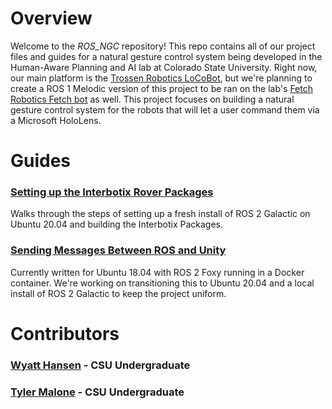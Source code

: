 # Overview
Welcome to the *ROS_NGC* repository! This repo contains all of our project files and guides for a natural gesture control system being developed in the Human-Aware Planning and AI lab at Colorado State University. 
Right now, our main platform is the [Trossen Robotics LoCoBot](https://www.trossenrobotics.com/locobot-overview.aspx), but we're planning to create a ROS 1 Melodic version of this project to be ran on the lab's [Fetch Robotics Fetch bot](http://docs.fetchrobotics.com/) as well. 
This project focuses on building a natural gesture control system for the robots that will let a user command them via a Microsoft HoloLens.

# Guides
### [Setting up the Interbotix Rover Packages](https://github.com/Kickblip/ROS-NGC/blob/main/guides/ros_galactic_and_interbotix_setup.md)
Walks through the steps of setting up a fresh install of ROS 2 Galactic on Ubuntu 20.04 and building the Interbotix Packages.

### [Sending Messages Between ROS and Unity](https://github.com/Kickblip/ROS-NGC/blob/main/guides/unity_messages_setup.md)
Currently written for Ubuntu 18.04 with ROS 2 Foxy running in a Docker container. 
We're working on transitioning this to Ubuntu 20.04 and a local install of ROS 2 Galactic to keep the project uniform.

# Contributors
### [Wyatt Hansen](https://github.com/Kickblip) - CSU Undergraduate

### [Tyler Malone](https://github.com/19tylermalone94) - CSU Undergraduate
